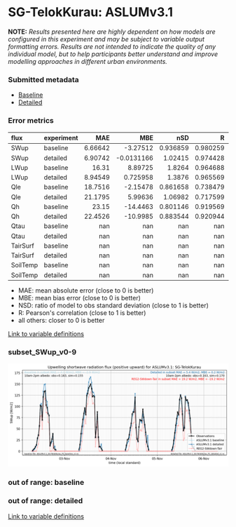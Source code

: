 # SG-TelokKurau: ASLUMv3.1

**NOTE:** *Results presented here are highly dependent on how models are configured in this experiment and may be subject to variable output formatting errors. Results are not intended to indicate the quality of any individual model, but to help participants better understand and improve modelling approaches in different urban environments.*

### Submitted metadata

- [Baseline](ASLUMv3.1_SG-TelokKurau_baseline_attrs.md)
- [Detailed](ASLUMv3.1_SG-TelokKurau_detailed_attrs.md)

### Error metrics

| flux     | experiment   |       MAE |         MBE |        nSD |          R |        5th |      95th |      RMSE |      cRMSE |        AMBE |       1-nSD |         1-R |   nSkewness |   nKurtosis |    Overlap |
|:---------|:-------------|----------:|------------:|-----------:|-----------:|-----------:|----------:|----------:|-----------:|------------:|------------:|------------:|------------:|------------:|-----------:|
| SWup     | baseline     |   6.66642 |  -3.27512   |   0.936859 |   0.980259 |   0.672522 |   6.45013 |   9.80349 |   0.202424 |   3.27512   |   0.0631413 |   0.0197409 |   0.160608  |    0.100164 |   0.105215 |
| SWup     | detailed     |   6.90742 |  -0.0131166 |   1.02415  |   0.974428 |   0.570255 |   6.75266 |  10.5052  |   0.230134 |   0.0131166 |   0.0241504 |   0.0255717 |   0.438073  |    0.189969 |   0.107674 |
| LWup     | baseline     |  16.31    |   8.89725   |   1.8264   |   0.964688 |   8.76193  |  43.4821  |  21.7565  |   0.901069 |   8.89725   |   0.826401  |   0.0353116 |   0.178524  |    2.0201   |   0.331547 |
| LWup     | detailed     |   8.94549 |   0.725958  |   1.3876   |   0.965569 |   8.70396  |  15.2607  |  10.9477  |   0.495766 |   0.725958  |   0.387598  |   0.0344308 |   0.237403  |    2.20421  |   0.305648 |
| Qle      | baseline     |  18.7516  |  -2.15478   |   0.861658 |   0.738479 |   2.75196  |  19.8717  |  31.8837  |   0.685435 |   2.15478   |   0.138342  |   0.261521  |   0.250135  |    0.680967 |   0.158878 |
| Qle      | detailed     |  21.1795  |   5.99636   |   1.06982  |   0.717599 |   3.02373  |   7.6221  |  36.7138  |   0.780458 |   5.99636   |   0.0698231 |   0.282401  |   0.0821279 |    0.238117 |   0.158286 |
| Qh       | baseline     |  23.15    | -14.4463    |   0.801146 |   0.919569 |   2.21553  |  52.2215  |  38.5646  |   0.410385 |  14.4463    |   0.198854  |   0.0804305 |   0.0284546 |    0.186387 |   0.279781 |
| Qh       | detailed     |  22.4526  | -10.9985    |   0.883544 |   0.920944 |   2.06147  |  34.6457  |  35.8392  |   0.391485 |  10.9985    |   0.116456  |   0.0790556 |   0.0547471 |    0.279493 |   0.233902 |
| Qtau     | baseline     | nan       | nan         | nan        | nan        | nan        | nan       | nan       | nan        | nan         | nan         | nan         | nan         |  nan        | nan        |
| Qtau     | detailed     | nan       | nan         | nan        | nan        | nan        | nan       | nan       | nan        | nan         | nan         | nan         | nan         |  nan        | nan        |
| TairSurf | baseline     | nan       | nan         | nan        | nan        | nan        | nan       | nan       | nan        | nan         | nan         | nan         | nan         |  nan        | nan        |
| TairSurf | detailed     | nan       | nan         | nan        | nan        | nan        | nan       | nan       | nan        | nan         | nan         | nan         | nan         |  nan        | nan        |
| SoilTemp | baseline     | nan       | nan         | nan        | nan        | nan        | nan       | nan       | nan        | nan         | nan         | nan         | nan         |  nan        | nan        |
| SoilTemp | detailed     | nan       | nan         | nan        | nan        | nan        | nan       | nan       | nan        | nan         | nan         | nan         | nan         |  nan        | nan        |

 - MAE: mean absolute error (close to 0 is better)
 - MBE: mean bias error (close to 0 is better)
 - NSD: ratio of model to obs standard deviation (close to 1 is better)
 - R: Pearson's correlation (close to 1 is better)
 - all others: closer to 0 is better

[Link to variable definitions](../modelattrs/variable_definitions.md)

### <a name="subset_swup_v0-9"></a>subset_SWup_v0-9
[![ASLUMv3.1_SG-TelokKurau_subset_SWup_v0-9.png](ASLUMv3.1_SG-TelokKurau_subset_SWup_v0-9.png)](ASLUMv3.1_SG-TelokKurau_subset_SWup_v0-9.png)

### out of range: baseline


### out of range: detailed



[Link to variable definitions](../modelattrs/variable_definitions.md)

